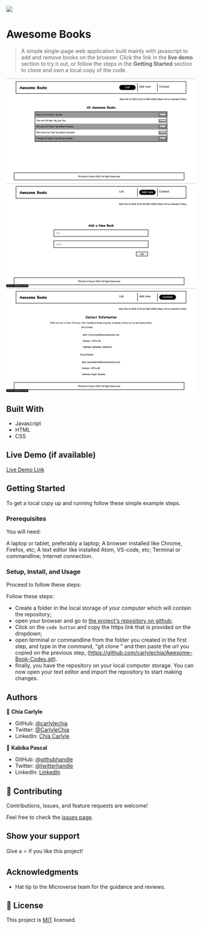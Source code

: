 ![](https://img.shields.io/badge/Microverse-blueviolet)

# Awesome Books

> A simple single-page web application built mainly with javascript to add and remove books on the browser. Click the link in the **live demo** section to try it out, or follow the steps in the **Getting Started** section to clone and own a local copy of the code.

![book-list-section](Screenshots/section1.png)
![add-books-section](Screenshots/section2.png)
![contact-section](Screenshots/section3.png)

## Built With

- Javascript
- HTML
- CSS

## Live Demo (if available)

[Live Demo Link](https://carlylechia.github.io/Awesome-Book-Codes/)

## Getting Started

To get a local copy up and running follow these simple example steps.

### Prerequisites

You will need:

A laptop or tablet, preferably a laptop;
A browser installed like Chrome, Firefox, etc;
A text editor like installed Atom, VS-code, etc;
Terminal or commandline;
Internet connection.

### Setup, Install, and Usage

Proceed to follow these steps:

Follow these steps:

- Create a folder in the local storage of your computer which will contain the repository;
- open your browser and go to [the project's repository on github](https://github.com/carlylechia/Awesome-Book-Codes);
- Click on the `code button` and copy the https link that is provided on the dropdown;
- open terminal or commandline from the folder you created in the first step, and type in the command, "git clone " and then paste the url you copied on the previous step, (https://github.com/carlylechia/Awesome-Book-Codes.git).
- finally, you have the repository on your local computer storage. You can now open your text editor and import the repository to start making changes.

## Authors

👤 **Chia Carlyle**

- GitHub: [@carlylechia](https://github.com/carlylechia)
- Twitter: [@CarlyleChia](https://twitter.com/CarlyleChia)
- LinkedIn: [Chia Carlyle](https://linkedin.com/in/chia-carlyle)

👤 **Kabika Pascal**

- GitHub: [@githubhandle](https://github.com/githubhandle)
- Twitter: [@twitterhandle](https://twitter.com/twitterhandle)
- LinkedIn: [LinkedIn](https://linkedin.com/in/linkedinhandle)

## 🤝 Contributing

Contributions, issues, and feature requests are welcome!

Feel free to check the [issues page](https://github.com/carlylechia/Awesome-Book-Codes/issues).

## Show your support

Give a ⭐️ if you like this project!

## Acknowledgments

- Hat tip to the Microverse team for the guidance and reviews.

## 📝 License

This project is [MIT](./MIT.md) licensed.
